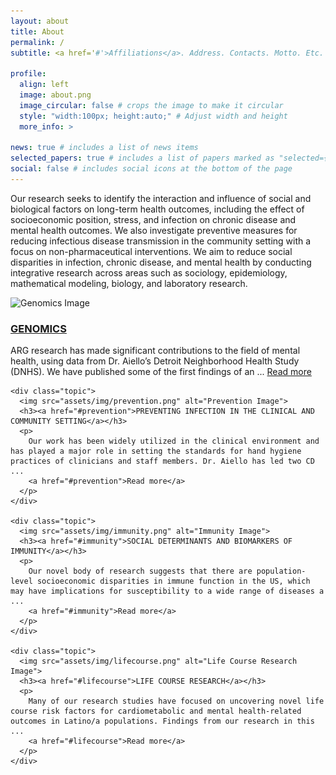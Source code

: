 ```yaml
---
layout: about
title: About
permalink: /
subtitle: <a href='#'>Affiliations</a>. Address. Contacts. Motto. Etc.

profile:
  align: left
  image: about.png
  image_circular: false # crops the image to make it circular
  style: "width:100px; height:auto;" # Adjust width and height
  more_info: >

news: true # includes a list of news items
selected_papers: true # includes a list of papers marked as "selected={true}"
social: false # includes social icons at the bottom of the page
---
```

Our research seeks to identify the interaction and influence of social and biological factors on long-term health outcomes, including the effect of socioeconomic position, stress, and infection on chronic disease and mental health outcomes. We also investigate preventive measures for reducing infectious disease transmission in the community setting with a focus on non-pharmaceutical interventions. We aim to reduce social disparities in infection, chronic disease, and mental health by conducting integrative research across areas such as sociology, epidemiology, mathematical modeling, biology, and laboratory research.

<section class="research-topics">
  <div class="container">
    <div class="topic">
      <img src="assets/img/genomics.png" alt="Genomics Image">
      <h3><a href="#genomics">GENOMICS</a></h3>
      <p>
        ARG research has made significant contributions to the field of mental health, using data from Dr. Aiello’s Detroit Neighborhood Health Study (DNHS). We have published some of the first findings of an ...
        <a href="#genomics">Read more</a>
      </p>
    </div>
    
    <div class="topic">
      <img src="assets/img/prevention.png" alt="Prevention Image">
      <h3><a href="#prevention">PREVENTING INFECTION IN THE CLINICAL AND COMMUNITY SETTING</a></h3>
      <p>
        Our work has been widely utilized in the clinical environment and has played a major role in setting the standards for hand hygiene practices of clinicians and staff members. Dr. Aiello has led two CD ...
        <a href="#prevention">Read more</a>
      </p>
    </div>

    <div class="topic">
      <img src="assets/img/immunity.png" alt="Immunity Image">
      <h3><a href="#immunity">SOCIAL DETERMINANTS AND BIOMARKERS OF IMMUNITY</a></h3>
      <p>
        Our novel body of research suggests that there are population-level socioeconomic disparities in immune function in the US, which may have implications for susceptibility to a wide range of diseases a ...
        <a href="#immunity">Read more</a>
      </p>
    </div>
    
    <div class="topic">
      <img src="assets/img/lifecourse.png" alt="Life Course Research Image">
      <h3><a href="#lifecourse">LIFE COURSE RESEARCH</a></h3>
      <p>
        Many of our research studies have focused on uncovering novel life course risk factors for cardiometabolic and mental health-related outcomes in Latino/a populations. Findings from our research in this ...
        <a href="#lifecourse">Read more</a>
      </p>
    </div>
  </div>
</section>
